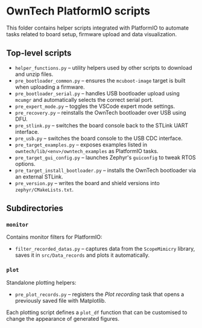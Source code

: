 # OwnTech PlatformIO scripts

This folder contains helper scripts integrated with PlatformIO to automate tasks related to board setup, firmware upload and data visualization.

## Top-level scripts

- `helper_functions.py` – utility helpers used by other scripts to download and unzip files.
- `pre_bootloader_common.py` – ensures the `mcuboot-image` target is built when uploading a firmware.
- `pre_bootloader_serial.py` – handles USB bootloader upload using `mcumgr` and automatically selects the correct serial port.
- `pre_expert_mode.py` – toggles the VSCode expert mode settings.
- `pre_recovery.py` – reinstalls the OwnTech bootloader over USB using DFU.
- `pre_stlink.py` – switches the board console back to the STLink UART interface.
- `pre_usb.py` – switches the board console to the USB CDC interface.
- `pre_target_examples.py` – exposes examples listed in `owntech/lib/<env>/owntech_examples` as PlatformIO tasks.
- `pre_target_gui_config.py` – launches Zephyr's `guiconfig` to tweak RTOS options.
- `pre_target_install_bootloader.py` – installs the OwnTech bootloader via an external STLink.
- `pre_version.py` – writes the board and shield versions into `zephyr/CMakeLists.txt`.

## Subdirectories

### `monitor`

Contains monitor filters for PlatformIO:

- `filter_recorded_datas.py` – captures data from the `ScopeMimicry` library, saves it in `src/Data_records` and plots it automatically.

### `plot`

Standalone plotting helpers:

- `pre_plot_records.py` – registers the *Plot recording* task that opens a previously saved file with Matplotlib.

Each plotting script defines a `plot_df` function that can be customised to change the appearance of generated figures.
